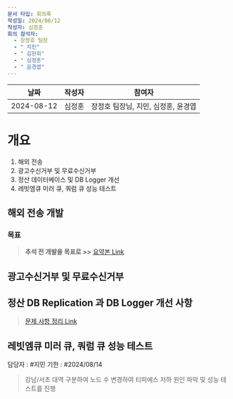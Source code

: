 ```yaml
---
문서 타입: 회의록
작성일: 2024/08/12
작성자: 심정훈
회의 참석자:
  - 장정호 팀장
  - " 지민"
  - " 김한휘"
  - " 심정훈"
  - " 윤경엽"
---
```


| 날짜         | 작성자 | 참여자                   |
| ---------- | --- | --------------------- |
| 2024-08-12 | 심정훈 | 장정호 팀장님, 지민, 심정훈, 윤경엽 |

# 개요

1. 해외 전송
2. 광고수신거부 및 무료수신거부
3. 정산 데이터베이스 및 DB Logger 개선
4. 레빗엠큐 미러 큐, 쿼럼 큐 성능 테스트


## 해외 전송 개발

### **목표**

> **추석 전 개발을 목표로 >>** [요약본 Link](obsidian://open?vault=%E1%84%8C%E1%85%A5%E1%86%AB%E1%84%89%E1%85%A9%E1%86%BC%E1%84%80%E1%85%A2%E1%84%87%E1%85%A1%E1%86%AF%E1%84%90%E1%85%B5%E1%86%B7&file=Documents%2F%ED%9A%8C%EC%9D%98%EB%A1%9D%2F202408%2F20240812%2F%EB%AC%B4%EC%A0%9C%20%ED%8C%8C%EC%9D%BC.canvas)

## 광고수신거부 및 무료수신거부



## 정산 DB Replication 과 DB Logger 개선 사항

> [문제 사항 정리 Link](obsidian://open?vault=%E1%84%8C%E1%85%A5%E1%86%AB%E1%84%89%E1%85%A9%E1%86%BC%E1%84%80%E1%85%A2%E1%84%87%E1%85%A1%E1%86%AF%E1%84%90%E1%85%B5%E1%86%B7&file=Documents%2F%ED%9A%8C%EC%9D%98%EB%A1%9D%2F202408%2F20240812%2F%EC%A0%95%EC%82%B0%20DB%20Replication%20%EB%AC%B8%EC%A0%9C%20%EC%A0%95%EB%A6%AC.canvas)


## 레빗엠큐 미러 큐, 쿼럼 큐 성능 테스트

담당자 : #지민 
기한 : #2024/08/14

> 강남/서초 대역 구분하여 노드 수 변경하여 티피에스 저하 원인 파악 및 성능 테스트를 진행







